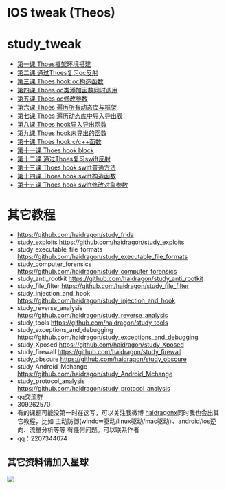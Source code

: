 # IOS tweak (Theos)
# study_tweak
* [第一课 Thoes框架环境搭建](./pages/page.md)
* [第二课 通过Thoes复习oc反射](./pages/page.md)
* [第三课 Thoes hook oc构造函数](./pages/page.md)
* [第四课 Thoes oc类添加函数同时调用](./pages/page.md)
* [第五课 Thoes oc修改参数](./pages/page.md)
* [第六课 Thoes 遍历所有动态库与框架](./pages/page.md)
* [第七课 Thoes 遍历动态库中导入导出表](./pages/page.md)
* [第八课 Thoes hook导入导出函数](./pages/page.md)
* [第九课 Thoes hook未导出的函数](./pages/page.md)
* [第十课 Thoes hook c/c++函数](./pages/page.md)
* [第十一课 Thoes hook block](./pages/page.md)
* [第十二课 通过Thoes复习swift反射](./pages/page.md)
* [第十三课 Thoes hook swift普通方法](./pages/page.md)
* [第十四课 Thoes hook swift构造函数](./pages/page.md)
* [第十五课 Thoes hook  swift修改对象参数](./pages/page.md)
# 其它教程
* https://github.com/haidragon/study_frida
* study_exploits https://github.com/haidragon/study_exploits
* study_executable_file_formats https://github.com/haidragon/study_executable_file_formats
* study_computer_forensics https://github.com/haidragon/study_computer_forensics
* study_anti_rootkit https://github.com/haidragon/study_anti_rootkit
* study_file_filter https://github.com/haidragon/study_file_filter
* study_injection_and_hook https://github.com/haidragon/study_injection_and_hook
* study_reverse_analysis https://github.com/haidragon/study_reverse_analysis
* study_tools https://github.com/haidragon/study_tools
* study_exceptions_and_debugging https://github.com/haidragon/study_exceptions_and_debugging
* study_Xposed https://github.com/haidragon/study_Xposed
* study_firewall https://github.com/haidragon/study_firewall
* study_obscure https://github.com/haidragon/study_obscure
* study_Android_Mchange https://github.com/haidragon/study_Android_Mchange
* study_protocol_analysis https://github.com/haidragon/study_protocol_analysis
* qq交流群 
* 309262570
* 有的课题可能没第一时在这写，可以关注我微博 [haidragonx](https://weibo.com/haidragon)同时我也会出其它教程，比如 主动防御(window驱动/linux驱动/mac驱动）、android/ios逆向、流量分析等等 有任何问题。可以联系作者
* qq：2207344074
## 其它资料请加入星球
![](https://github.com/haidragon/study_frida/blob/master/image/1681580715267_.pic_hd.jpg)
